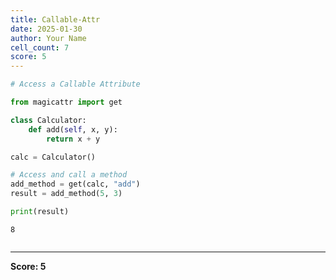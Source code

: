```yaml
---
title: Callable-Attr
date: 2025-01-30
author: Your Name
cell_count: 7
score: 5
---
```


```python
# Access a Callable Attribute
```


```python
from magicattr import get
```


```python
class Calculator:
    def add(self, x, y):
        return x + y


```


```python
calc = Calculator()
```


```python
# Access and call a method
add_method = get(calc, "add")
result = add_method(5, 3)

```


```python
print(result)
```

    8



```python

```


---
**Score: 5**
